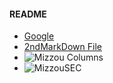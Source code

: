 
#### README
* [Google](http://www.google.com)
* [2ndMarkDown File](2ndMarkDown.md)
* ![Mizzou Columns](OneDrive/Documents/Austin/Motorcycle.jpg)
* ![MizzouSEC](https://encrypted-tbn0.gstatic.com/images?q=tbn:ANd9GcRn_B0ldjOpP7mgWFhX3WbTHzKh8XnsXVowGSdvqMAb_G6T6B0PNQ)
